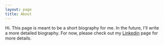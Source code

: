 ```yaml
---
layout: page
title: About
---
```


Hi. This page is meant to be a short biography for me. In the future, I'll write a more detailed biography. For now, please check out my [Linkedin](https://www.linkedin.com/in/harrison-wang-a3a634107/) page for more details.